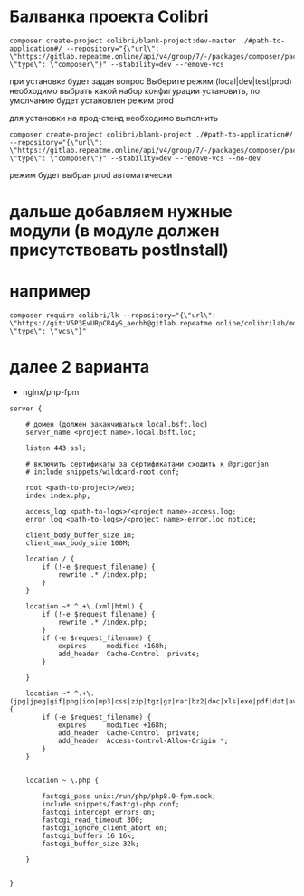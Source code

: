 # Балванка проекта Colibri

```
composer create-project colibri/blank-project:dev-master ./#path-to-application#/ --repository="{\"url\": \"https://gitlab.repeatme.online/api/v4/group/7/-/packages/composer/packages.json\", \"type\": \"composer\"}" --stability=dev --remove-vcs
```
при установке будет задан вопрос Выберите режим (local|dev|test|prod)
необходимо выбрать какой набор конфигурации установить, по умолчанию будет установлен режим prod

для установки на прод-стенд необходимо выполнить 
```
composer create-project colibri/blank-project ./#path-to-application#/ --repository="{\"url\": \"https://gitlab.repeatme.online/api/v4/group/7/-/packages/composer/packages.json\", \"type\": \"composer\"}" --stability=dev --remove-vcs --no-dev
```

режим будет выбран prod автоматически

# дальше добавляем нужные модули (в модуле должен присутствовать postInstall)

# например
```
composer require colibri/lk --repository="{\"url\": \"https://git:V5P3EvURpCR4yS_aecbh@gitlab.repeatme.online/colibrilab/modules/lk.git\", \"type\": \"vcs\"}"
```

# далее 2 варианта
- nginx/php-fpm

```
server {

    # домен (должен заканчиваться local.bsft.loc)
    server_name <project name>.local.bsft.loc;

    listen 443 ssl;

    # включить сертификаты за сертификатами сходить к @grigorjan
    # include snippets/wildcard-root.conf;

    root <path-to-project>/web;
    index index.php;

    access_log <path-to-logs>/<project name>-access.log;
    error_log <path-to-logs>/<project name>-error.log notice;

    client_body_buffer_size 1m;
    client_max_body_size 100M;

    location / {
        if (!-e $request_filename) {
            rewrite .* /index.php;
        }
    }

    location ~* ^.+\.(xml|html) {
        if (!-e $request_filename) {
            rewrite .* /index.php;
        }
        if (-e $request_filename) {
            expires     modified +168h;
            add_header  Cache-Control  private;
        }

    }

    location ~* ^.+\.(jpg|jpeg|gif|png|ico|mp3|css|zip|tgz|gz|rar|bz2|doc|xls|exe|pdf|dat|avi|ppt|txt|tar|mid|midi|wav|bmp|rtf|wmv|mpeg|mpg|tbz|js|woff|ttf|eot|svg|swf)$ {
        if (-e $request_filename) {
            expires     modified +168h;
            add_header  Cache-Control  private;
            add_header  Access-Control-Allow-Origin *;
        }
    }


    location ~ \.php {

        fastcgi_pass unix:/run/php/php8.0-fpm.sock;
        include snippets/fastcgi-php.conf;
        fastcgi_intercept_errors on;
        fastcgi_read_timeout 300;
        fastcgi_ignore_client_abort on;
        fastcgi_buffers 16 16k;
        fastcgi_buffer_size 32k;

    }


}
```
